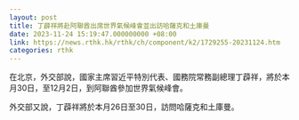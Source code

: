 ```yaml
---
layout: post
title: 丁薜祥將赴阿聯酋出席世界氣候峰會並出訪哈薩克和土庫曼
date: 2023-11-24 15:19:47.000000000 +08:00
link: https://news.rthk.hk/rthk/ch/component/k2/1729255-20231124.htm
categories: rthk
---
```


在北京，外交部說，國家主席習近平特別代表、國務院常務副總理丁薜祥，將於本月30日，至12月2日，到阿聯酋參加世界氣候峰會。

外交部又說，丁薜祥將於本月26日至30日，訪問哈薩克和土庫曼。
